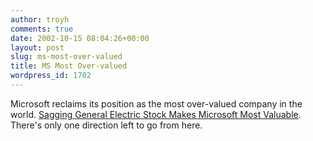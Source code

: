```yaml
---
author: troyh
comments: true
date: 2002-10-15 08:04:26+00:00
layout: post
slug: ms-most-over-valued
title: MS Most Over-valued
wordpress_id: 1702
---
```


Microsoft reclaims its position as the most over-valued company in the world. [Sagging General Electric Stock Makes Microsoft Most Valuable](http://online.wsj.com/article/0,,SB1034622024143441436,00.html?mod=technology_main_whats_news). There's only one direction left to go from here.
